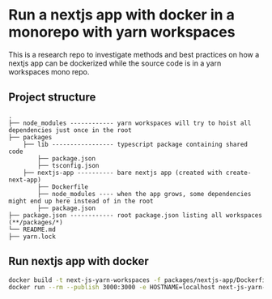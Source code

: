 # Run a nextjs app with docker in a monorepo with yarn workspaces

This is a research repo to investigate methods and best practices on how a nextjs app can be dockerized while the source code is in a yarn workspaces mono repo.

## Project structure

    .
    ├── node_modules ------------ yarn workspaces will try to hoist all dependencies just once in the root
    ├── packages
        ├── lib ----------------- typescript package containing shared code
            ├── package.json
            ├── tsconfig.json
        ├── nextjs-app ---------- bare nextjs app (created with create-next-app)
            ├── Dockerfile
            ├── node_modules ---- when the app grows, some dependencies might end up here instead of in the root
            ├── package.json
    ├── package.json ------------ root package.json listing all workspaces (**/packages/*)
    └── README.md
    ├── yarn.lock

## Run nextjs app with docker

```sh
docker build -t next-js-yarn-workspaces -f packages/nextjs-app/Dockerfile .
docker run --rm --publish 3000:3000 -e HOSTNAME=localhost next-js-yarn-workspaces

```
